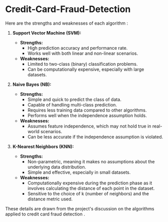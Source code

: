 # Credit-Card-Fraud-Detection

Here are the strengths and weaknesses of each algorithm :

1. **Support Vector Machine (SVM):**
   - **Strengths:**
     - High prediction accuracy and performance rate.
     - Works well with both linear and non-linear scenarios.
   - **Weaknesses:**
     - Limited to two-class (binary) classification problems.
     - Can be computationally expensive, especially with large datasets.

2. **Naive Bayes (NB):**
   - **Strengths:**
     - Simple and quick to predict the class of data.
     - Capable of handling multi-class prediction.
     - Requires less training data compared to other algorithms.
     - Performs well when the independence assumption holds.
   - **Weaknesses:**
     - Assumes feature independence, which may not hold true in real-world scenarios.
     - Can be less accurate if the independence assumption is violated.

3. **K-Nearest Neighbors (KNN):**
   - **Strengths:**
     - Non-parametric, meaning it makes no assumptions about the underlying data distribution.
     - Simple and effective, especially in small datasets.
   - **Weaknesses:**
     - Computationally expensive during the prediction phase as it involves calculating the distance of each point in the dataset.
     - Sensitive to the choice of k (number of neighbors) and the distance metric used.

These details are drawn from the project's discussion on the algorithms applied to credit card fraud detection .
